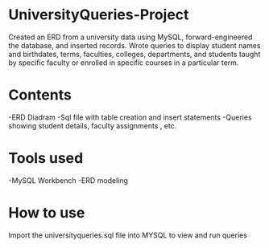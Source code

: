 # UniversityQueries-Project
Created an ERD from a university data using MySQL, forward-engineered the database, and inserted records. Wrote queries to display student names and birthdates, terms, faculties, colleges, departments, and students taught by specific faculty or enrolled in specific courses in a particular term. 

# Contents
-ERD Diadram
-Sql file with table creation and insert statements
-Queries showing student details, faculty assignments , etc.

# Tools used
-MySQL Workbench
-ERD modeling

# How to use
Import the universityqueries.sql file into MYSQL to view and run queries
